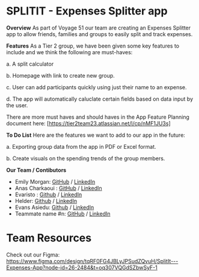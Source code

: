 # SPLITIT - Expenses Splitter app

**Overview**
As part of Voyage 51 our team are creating an Expenses Splitter app to allow friends, families and groups to easily split and track expenses.

**Features**
As a Tier 2 group, we have been given some key features to include and we think the following are must-haves:
  
  a. A split calculator

  b. Homepage with link to create new group.

  c. User can add participants quickly using just their name to an expense.

  d. The app will automatically caluclate certain fields based on data input by the user.

  There are more must haves and should haves in the App Feature Planning document here: [https://tier2team23.atlassian.net/l/cp/nMF1JU3s]

**To Do List**
Here are the features we want to add to our app in the future:

a. Exporting group data from the app in PDF or Excel format.

b. Create visuals on the spending trends of the group members.

**Our Team / Contibutors**
- Emily Morgan: [GitHub](https://github.com/EMorganLND) / [LinkedIn](www.linkedin.com/in/emilym54321)
- Anas Charkaoui : [GitHub](https://github.com/charkaoui007) / [LinkedIn](https://linkedin.com/in/liaccountname)
- Evaristo : [Github](https://github.com/evaristoc) / [LinkedIn](https://www.linkedin.com/in/evaristocaraballo/)
- Helder: [Github](https://github.com/helfer1991) / [LinkedIn](https://www.linkedin.com/in/helder-ferreira-00299110b/)
- Evans Asiedu: [Github](https://github.com/Evans-Asiedu) / [LinkedIn](https://www.linkedin.com/in/evans-kesse-asiedu/)
- Teammate name #n: [GitHub](https://github.com/ghaccountname) / [LinkedIn](https://linkedin.com/in/liaccountname)

# Team Resources

Check out our Figma: https://www.figma.com/design/tqRF0FG4JBLyJPSudZQvuH/SplitIt---Expenses-App?node-id=26-2484&t=oq307VQGdSZbwSyF-1


